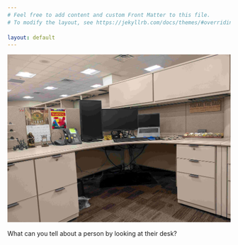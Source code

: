 ```yaml
---
# Feel free to add content and custom Front Matter to this file.
# To modify the layout, see https://jekyllrb.com/docs/themes/#overriding-theme-defaults

layout: default
---
```

![Rob's Desk](Desktop.jpg)

What can you tell about a person by looking at their desk?
